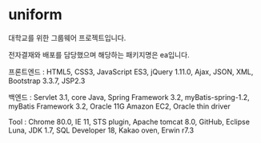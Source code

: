 # uniform
대학교를 위한 그룹웨어 프로젝트입니다. 

전자결재와 배포를 담당했으며 해당하는 패키지명은 ea입니다. 

프론트엔드 : HTML5, CSS3, JavaScript ES3, jQuery 1.11.0, Ajax, JSON, XML, Bootstrap 3.3.7, JSP2.3

백엔드 : Servlet 3.1, core Java, Spring Framework 3.2, myBatis-spring-1.2, myBatis Framework 3.2, Oracle 11G Amazon EC2, Oracle thin driver

Tool : Chrome 80.0, IE 11, STS plugin, Apache tomcat 8.0, GitHub, Eclipse Luna, JDK 1.7, SQL Developer 18, Kakao oven, Erwin r7.3


